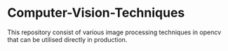# Computer-Vision-Techniques
This repository consist of various image processing techniques in opencv that can be utilised directly in production.
